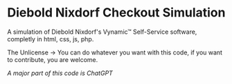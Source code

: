 # Diebold Nixdorf Checkout Simulation
A simulation of Diebold Nixdorf's Vynamic™ Self-Service software, completly in html, css, js, php.

The Unlicense -> You can do whatever you want with this code, if you want to contribute, you are welcome.

*A major part of this code is ChatGPT*
